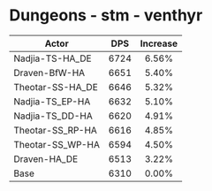 # Dungeons - stm - venthyr
| Actor | DPS | Increase |
|---|:---:|:---:|
|Nadjia-TS-HA_DE|6724|6.56%|
|Draven-BfW-HA|6651|5.40%|
|Theotar-SS-HA_DE|6646|5.32%|
|Nadjia-TS_EP-HA|6632|5.10%|
|Nadjia-TS_DD-HA|6620|4.91%|
|Theotar-SS_RP-HA|6616|4.85%|
|Theotar-SS_WP-HA|6594|4.50%|
|Draven-HA_DE|6513|3.22%|
|Base|6310|0.00%|
